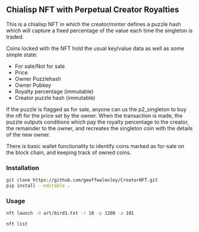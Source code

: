 ## Chialisp NFT with Perpetual Creator Royalties

This is a chialisp NFT in which the creator/minter defines a puzzle hash which will capture a fixed percentage of the value each time the singleton is traded.

Coins locked with the NFT hold the usual key/value data as well as some simple state:
* For sale/Not for sale
* Price
* Owner Puzzlehash
* Owner Pubkey
* Royalty percentage (immutable)
* Creator puzzle hash (immutable)

If the puzzle is flagged as for sale, anyone can us the p2_singleton to buy the nft for the price set by the owner. When the transaction is made, the puzzle outputs conditions which pay the royalty percentage to the creator, the remainder to the owner, and recreates the singleton coin with the details of the new owner.

There is basic wallet functionality to identify coins marked as for-sale on the block chain, and keeping track of owned coins.


### Installation

  ```sh
  git clone https://github.com/geoffwalmsley/CreatorNFT.git
  pip install --editable .
  ```

### Usage

   ```sh
   nft launch -d art/bird1.txt -r 10 -p 1200 -a 101
   ```

   ```sh
   nft list
   ```

